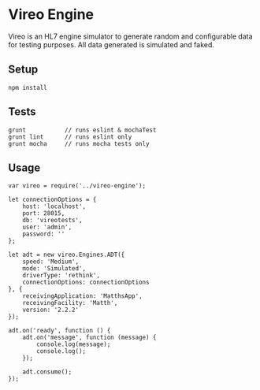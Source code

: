 Vireo Engine
============

Vireo is an HL7 engine simulator to generate random and configurable data for testing purposes. All data generated is simulated and faked.

## Setup

    npm install

## Tests

    grunt           // runs eslint & mochaTest
    grunt lint      // runs eslint only
    grunt mocha     // runs mocha tests only

## Usage

    var vireo = require('../vireo-engine');

    let connectionOptions = {
        host: 'localhost',
        port: 28015,
        db: 'vireotests',
        user: 'admin',
        password: ''
    };

    let adt = new vireo.Engines.ADT({
        speed: 'Medium',
        mode: 'Simulated',
        driverType: 'rethink',
        connectionOptions: connectionOptions
    }, {
        receivingApplication: 'MatthsApp',
        receivingFacility: 'Matth',
        version: '2.2.2'
    });

    adt.on('ready', function () {
        adt.on('message', function (message) {
            console.log(message);
            console.log();
        });

        adt.consume();
    });
